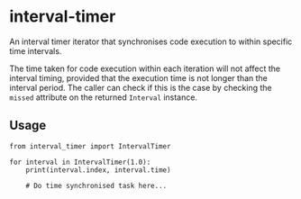 # interval-timer

An interval timer iterator that synchronises code execution to within specific time intervals.

The time taken for code execution within each iteration will not affect the interval timing, provided that the execution time is not longer than the interval period. The caller can check if this is the case by checking the `missed` attribute on the returned `Interval` instance.

## Usage

    from interval_timer import IntervalTimer
    
    for interval in IntervalTimer(1.0):
        print(interval.index, interval.time)
        
        # Do time synchronised task here...